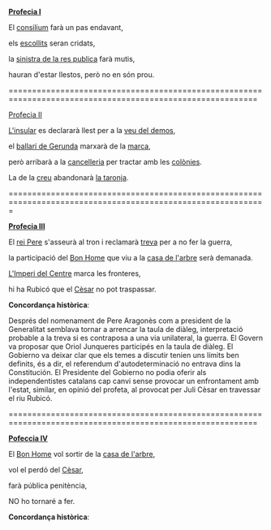 <a name="I"></a>**[Profecia I](https://twitter.com/CronicaProcesum/status/1341068173618065408)**

El [consilium](https://github.com/raulmagdalena/CronicaProcesum/blob/main/Glosari%20i%20dramatis%20personae.md#consilium) farà un pas endavant,

els [escollits](https://github.com/raulmagdalena/CronicaProcesum/blob/main/Glosari%20i%20dramatis%20personae.md#escollits) seran cridats,

la [sinistra de la res publica](https://github.com/raulmagdalena/CronicaProcesum/blob/main/Glosari%20i%20dramatis%20personae.md#sinistra) farà mutis,

hauran d'estar llestos, però no en són prou.

===========================================================================================================

<a name="II"></a>[Profecia II](https://twitter.com/CronicaProcesum/status/1344358458456494081)

[L'insular](https://github.com/raulmagdalena/CronicaProcesum/blob/main/Glosari%20i%20dramatis%20personae.md#insular) es declararà llest per a la [veu del demos](https://github.com/raulmagdalena/CronicaProcesum/blob/main/Glosari.md#veudeldemos),

el [ballarí de Gerunda](https://github.com/raulmagdalena/CronicaProcesum/blob/main/Glosari%20i%20dramatis%20personae.md#ballari) marxarà de la [marca](https://github.com/raulmagdalena/CronicaProcesum/blob/main/Glosari.md#marca),

però arribarà a la [cancelleria](https://github.com/raulmagdalena/CronicaProcesum/blob/main/Glosari%20i%20dramatis%20personae.md#cancelleria) per tractar amb les [colònies](https://github.com/raulmagdalena/CronicaProcesum/blob/main/Glosari%20i%20dramatis%20personae.md#colonies).

La de la [creu](https://github.com/raulmagdalena/CronicaProcesum/blob/main/Glosari%20i%20dramatis%20personae.md#creu) abandonarà [la taronja](https://github.com/raulmagdalena/CronicaProcesum/blob/main/Glosari%20i%20dramatis%20personae.md#taronja).

=============================================================================================================

<a name="III"></a>**[Profecia III](https://twitter.com/CronicaProcesum/status/1401086508287811584)**

El [rei Pere](https://github.com/raulmagdalena/CronicaProcesum/blob/main/Glosari%20i%20dramatis%20personae.md#reipere) s'asseurà al tron i reclamarà [treva](https://github.com/raulmagdalena/CronicaProcesum/blob/main/Glosari%20i%20dramatis%20personae.md#treva) per a no fer la guerra,

la participació del [Bon Home](https://github.com/raulmagdalena/CronicaProcesum/blob/main/Glosari%20i%20dramatis%20personae.md#bonhome) que viu a la [casa de l'arbre](https://github.com/raulmagdalena/CronicaProcesum/blob/main/Glosari%20i%20dramatis%20personae.md#sacaarbre) serà demanada.

[L'Imperi del Centre](https://github.com/raulmagdalena/CronicaProcesum/blob/main/Glosari%20i%20dramatis%20personae.md#impericentre) marca les fronteres,

hi ha Rubicó que el [Cèsar](https://github.com/raulmagdalena/CronicaProcesum/blob/main/Glosari%20i%20dramatis%20personae.md#cesar) no pot traspassar.


**Concordança històrica**:

Després del nomenament de Pere Aragonès com a president de la Generalitat semblava tornar a arrencar la taula de diàleg, interpretació probable a la treva si es contraposa a una via unilateral, la guerra. El Govern va proposar que Oriol Junqueres participés en la taula de diàleg. El Gobierno va deixar clar que els temes a discutir tenien uns límits ben definits, és a dir, el referendum d'autodeterminació no entrava dins la Constitución. El Presidente del Gobierno no podia oferir als independentistes catalans cap canvi sense provocar un enfrontament amb l'estat, similar, en opinió del profeta, al provocat per Juli Cèsar en travessar el riu Rubicó.

===========================================================================================================

<a name="IV"></a>**[Pofeccia IV]()**

El [Bon Home](https://github.com/raulmagdalena/CronicaProcesum/blob/main/Glosari%20i%20dramatis%20personae.md#bonhome) vol sortir de la [casa de l'arbre](https://github.com/raulmagdalena/CronicaProcesum/blob/main/Glosari%20i%20dramatis%20personae.md#sacaarbre),

vol el perdó del [Cèsar](https://github.com/raulmagdalena/CronicaProcesum/blob/main/Glosari%20i%20dramatis%20personae.md#cesar),

farà pública penitència,

NO ho tornaré a fer.

**Concordança històrica**:

